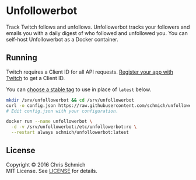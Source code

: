 # Unfollowerbot

Track Twitch follows and unfollows. Unfollowerbot tracks your followers and emails you with a daily digest of who followed and unfollowed you. You can self-host Unfollowerbot as a Docker container.

## Running

Twitch requires a Client ID for all API requests. [Register your app with Twitch](https://www.twitch.tv/kraken/oauth2/clients/new) to get a Client ID.

You can [choose a stable tag](https://hub.docker.com/r/schmich/unfollowerbot/tags) to use in place of `latest` below.

```bash
mkdir /srv/unfollowerbot && cd /srv/unfollowerbot
curl -o config.json https://raw.githubusercontent.com/schmich/unfollowerbot/master/config.json.tpl
# Edit config.json with your configuration.

docker run --name unfollowerbot \
  -d -v /srv/unfollowerbot:/etc/unfollowerbot:ro \
  --restart always schmich/unfollowerbot:latest
```

## License

Copyright &copy; 2016 Chris Schmich  
MIT License. See [LICENSE](LICENSE) for details.
